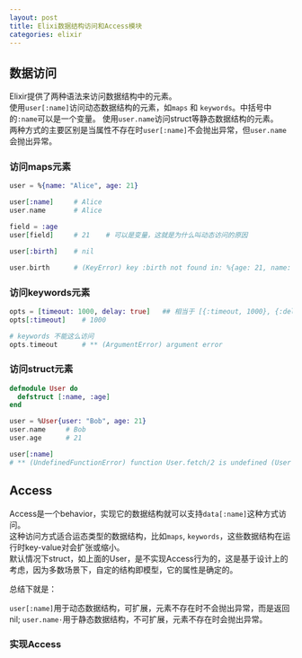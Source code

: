```yaml
---
layout: post
title: Elixi数据结构访问和Access模块
categories: elixir
---
```


## 数据访问

Elixir提供了两种语法来访问数据结构中的元素。  
使用`user[:name]`访问动态数据结构的元素，如`maps` 和 `keywords`。中括号中的`:name`可以是一个变量。
使用`user.name`访问struct等静态数据结构的元素。  
两种方式的主要区别是当属性不存在时`user[:name]`不会抛出异常，但`user.name`会抛出异常。


### 访问maps元素

```elixir
user = %{name: "Alice", age: 21}

user[:name]     # Alice
user.name       # Alice

field = :age
user[field]     # 21    # 可以是变量，这就是为什么叫动态访问的原因

user[:birth]    # nil

user.birth      # (KeyError) key :birth not found in: %{age: 21, name: "Alice"}
```

### 访问keywords元素

```elixir
opts = [timeout: 1000, delay: true]   ## 相当于 [{:timeout, 1000}, {:delay, true}]
opts[:timeout]    # 1000

# keywords 不能这么访问
opts.timeout      # ** (ArgumentError) argument error   
```

### 访问struct元素

```elixir
defmodule User do
  defstruct [:name, :age]
end

user = %User{user: "Bob", age: 21}
user.name     # Bob
user.age      # 21

user[:name]
# ** (UndefinedFunctionError) function User.fetch/2 is undefined (User does not implement the Access behaviour)
```

## Access

Access是一个behavior，实现它的数据结构就可以支持`data[:name]`这种方式访问。  
这种访问方式适合运态类型的数据结构，比如`maps`, `keywords`，这些数据结构在运行时key-value对会扩张或缩小。  
默认情况下struct，如上面的User，是不实现Access行为的，这是基于设计上的考虑，因为多数场景下，自定的结构即模型，它的属性是确定的。

总结下就是：

`user[:name]`用于动态数据结构，可扩展，元素不存在时不会抛出异常，而是返回nil;
`user.name·`用于静态数据结构，不可扩展，元素不存在时会抛出异常。


### 实现Access
